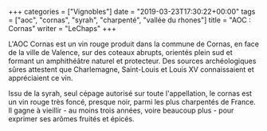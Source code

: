+++
categories = ["Vignobles"]
date = "2019-03-23T17:30:22+00:00"
tags = ["aoc", "cornas", "syrah", "charpenté", "vallée du rhones"]
title = "AOC : Cornas"
writer = "LeChaps"
+++

L'AOC Cornas est un vin rouge produit dans la commune de Cornas, en face de la ville de Valence, sur des coteaux abrupts, orientés plein sud et formant un amphithéâtre naturel et protecteur. Des sources archéologiques sûres attestent que Charlemagne, Saint-Louis et Louis XV connaissaient et appréciaient ce vin.  

Issu de la syrah, seul cépage autorisé sur toute l'appellation, le cornas est un vin rouge très foncé, presque noir, parmi les plus charpentés de France. Il gagne à vieillir - au moins trois années, voire beaucoup plus - pour exprimer ses arômes fruités et épicés.